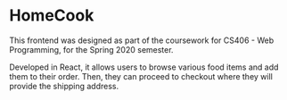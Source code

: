 # HomeCook

This frontend was designed as part of the coursework for CS406 - Web Programming, for the Spring 2020 semester.

Developed in React, it allows users to browse various food items and add them to their order. Then, they can proceed to checkout where they will provide the shipping address.
